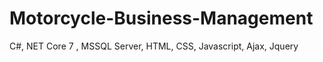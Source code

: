 # Motorcycle-Business-Management
 C#, NET Core 7 , MSSQL Server, HTML, CSS, Javascript, Ajax, Jquery 

